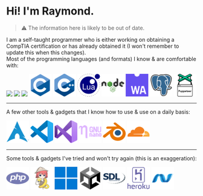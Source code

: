 # Hi! I'm Raymond.

> :warning: The information here is likely to be out of date.

I am a self-taught programmer who is either working on obtaining a CompTIA certification or has already obtained it (I won't remember to update this when this changes).<br>
Most of the programming languages (and formats) I know & are comfortable with:

<img height=60 src="https://www.vectorlogo.zone/logos/w3_html5/w3_html5-icon.svg"> <img height=60 src="https://www.vectorlogo.zone/logos/w3_css/w3_css-icon.svg"> <img height=60 src="https://upload.vectorlogo.zone/logos/javascript/images/239ec8a4-163e-4792-83b6-3f6d96911757.svg"> <img src="https://raw.githubusercontent.com/devicons/devicon/master/icons/c/c-original.svg" height=60> <img src="https://raw.githubusercontent.com/devicons/devicon/master/icons/cplusplus/cplusplus-original.svg" height=60> <img height=60 src="https://github.com/devicons/devicon/blob/master/icons/lua/lua-original.svg"> <img src="https://raw.githubusercontent.com/devicons/devicon/master/icons/nodejs/nodejs-original-wordmark.svg" height=60> <img src="https://raw.githubusercontent.com/devicons/devicon/master/icons/wasm/wasm-original.svg" height=60> <img height=60 src="https://github.com/devicons/devicon/blob/master/icons/postgresql/postgresql-original.svg"> <img src="https://raw.githubusercontent.com/devicons/devicon/master/icons/puppeteer/puppeteer-original.svg" height=60>

<hr>

A few other tools & gadgets that I know how to use & use on a daily basis:

<img height=60 src="https://raw.githubusercontent.com/devicons/devicon/master/icons/archlinux/archlinux-original.svg"> <img src="https://github.com/devicons/devicon/blob/master/icons/vscode/vscode-original.svg" height=60> <img src="https://raw.githubusercontent.com/devicons/devicon/master/icons/visualstudio/visualstudio-original.svg" height=60> <img src="https://raw.githubusercontent.com/devicons/devicon/master/icons/nano/nano-plain-wordmark.svg" height=60> <img src="https://github.com/devicons/devicon/blob/master/icons/blender/blender-original.svg" height=60> <img src="https://raw.githubusercontent.com/devicons/devicon/master/icons/cloudflare/cloudflare-original.svg" height=60>

<hr>

Some tools & gadgets I've tried and won't try again (this is an exaggeration):

<img src="https://raw.githubusercontent.com/devicons/devicon/master/icons/php/php-plain.svg" height=60> <img src="https://raw.githubusercontent.com/devicons/devicon/master/icons/renpy/renpy-original.svg" height=60> <img src="https://raw.githubusercontent.com/devicons/devicon/master/icons/windows11/windows11-original.svg" height=60> <img src="https://raw.githubusercontent.com/devicons/devicon/master/icons/unity/unity-original.svg" height=60> <img src="https://raw.githubusercontent.com/devicons/devicon/master/icons/sdl/sdl-original.svg" height=60> <img src="https://raw.githubusercontent.com/devicons/devicon/master/icons/heroku/heroku-original-wordmark.svg" height=60> <img src="https://raw.githubusercontent.com/devicons/devicon/master/icons/dot-net/dot-net-original.svg" height=60>
